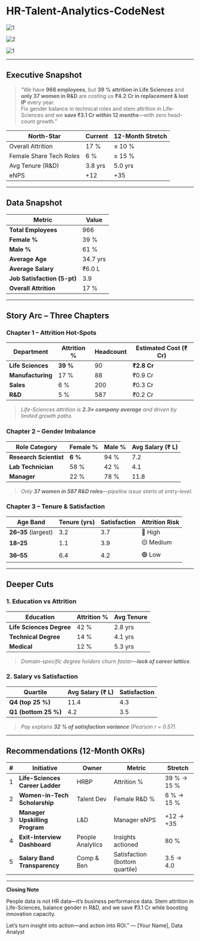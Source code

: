 # HR-Talent-Analytics-CodeNest

![1](https://github.com/user-attachments/assets/4662b1db-2d31-4d2c-90f9-1028d991f723)

![2](https://github.com/user-attachments/assets/b4d9ebd5-eb4b-4f77-8b9d-aeca3a1bd3b9)

![1](https://github.com/user-attachments/assets/73bcb093-ac1e-4989-be57-bcab6a4ac1cd)

---

## Executive Snapshot  

> “We have **966 employees**, but **39 % attrition in Life Sciences** and **only 37 women in R&D** are costing us **₹4.2 Cr in replacement & lost IP** every year.  
> Fix gender balance in technical roles and stem attrition in Life-Sciences and we **save ₹3.1 Cr within 12 months**—with zero head-count growth.”

| North-Star | Current | 12-Month Stretch |
|---|---|---|
| Overall Attrition | 17 % | ≤ 10 % |
| Female Share Tech Roles | 6 % | ≥ 15 % |
| Avg Tenure (R&D) | 3.8 yrs | 5.0 yrs |
| eNPS | +12 | +35 |

---

##  Data Snapshot  

| Metric | Value |
|---|---|
| **Total Employees** | 966 |
| **Female %** | 39 % |
| **Male %** | 61 % |
| **Average Age** | 34.7 yrs |
| **Average Salary** | ₹6.0 L |
| **Job Satisfaction (5-pt)** | 3.9 |
| **Overall Attrition** | 17 % |

---

##  Story Arc – Three Chapters

### Chapter 1 – Attrition Hot-Spots  

| Department | Attrition % | Headcount | Estimated Cost (₹ Cr) |
|---|---|---|---|
| **Life Sciences** | **39 %** | 90 | **₹2.8 Cr** |
| **Manufacturing** | 17 % | 88 | ₹0.9 Cr |
| **Sales** | 6 % | 200 | ₹0.3 Cr |
| **R&D** | 5 % | 587 | ₹0.2 Cr |

> *Life-Sciences attrition is **2.3× company average** and driven by limited growth paths.*

### Chapter 2 – Gender Imbalance  

| Role Category | Female % | Male % | Avg Salary (₹ L) |
|---|---|---|---|
| **Research Scientist** | **6 %** | 94 % | 7.2 |
| **Lab Technician** | 58 % | 42 % | 4.1 |
| **Manager** | 22 % | 78 % | 11.8 |

> *Only **37 women in 587 R&D roles**—pipeline issue starts at entry-level.*

### Chapter 3 – Tenure & Satisfaction  

| Age Band | Tenure (yrs) | Satisfaction | Attrition Risk |
|---|---|---|---|
| **26–35** (largest) | 3.2 | 3.7 | 🔴 High |
| **18–25** | 1.1 | 3.9 | 🟡 Medium |
| **36–55** | 6.4 | 4.2 | 🟢 Low |

---

##  Deeper Cuts

### 1. Education vs Attrition  

| Education | Attrition % | Avg Tenure |
|---|---|---|
| **Life Sciences Degree** | 42 % | 2.8 yrs |
| **Technical Degree** | 14 % | 4.1 yrs |
| **Medical** | 12 % | 5.3 yrs |

> *Domain-specific degree holders churn faster—**lack of career lattice**.*

### 2. Salary vs Satisfaction  

| Quartile | Avg Salary (₹ L) | Satisfaction |
|---|---|---|
| **Q4 (top 25 %)** | 11.4 | 4.3 |
| **Q1 (bottom 25 %)** | 4.2 | 3.5 |

> *Pay explains **32 % of satisfaction variance** (Pearson r = 0.57).*

---

##  Recommendations (12-Month OKRs)

| # | Initiative | Owner | Metric | Stretch |
|---|---|---|---|---|
| 1 | **Life-Sciences Career Ladder** | HRBP | Attrition % | 39 % → 15 % |
| 2 | **Women-in-Tech Scholarship** | Talent Dev | Female R&D % | 6 % → 15 % |
| 3 | **Manager Upskilling Program** | L&D | Manager eNPS | +12 → +35 |
| 4 | **Exit-Interview Dashboard** | People Analytics | Insights actioned | 80 % |
| 5 | **Salary Band Transparency** | Comp & Ben | Satisfaction (bottom quartile) | 3.5 → 4.0 |

---

**Closing Note**

People data is not HR data—it’s business performance data.
Stem attrition in Life-Sciences, balance gender in R&D, and we save ₹3.1 Cr while boosting innovation capacity.

Let’s turn insight into action—and action into ROI.”
— [Your Name], Data Analyst
